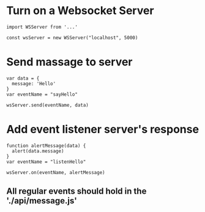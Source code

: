 # Turn on a Websocket Server

```
import WSServer from '...'

const wsServer = new WSServer("localhost", 5000)
```

# Send massage to server

```
var data = {
  message: 'Hello'
}
var eventName = "sayHello"

wsServer.send(eventName, data)
```

# Add event listener server's response

```
function alertMessage(data) {
  alert(data.message)
}
var eventName = "listenHello"

wsServer.on(eventName, alertMessage)
```

## All regular events should hold in the './api/message.js'